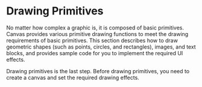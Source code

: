 # Drawing Primitives

<!--Kit: ArkGraphics 2D-->
<!--Subsystem: Graphics-->
<!--Owner: @hangmengxin-->
<!--Designer: @wangyanglan-->
<!--Tester: @nobuggers-->
<!--Adviser: @ge-yafang-->

No matter how complex a graphic is, it is composed of basic primitives. Canvas provides various primitive drawing functions to meet the drawing requirements of basic primitives. This section describes how to draw geometric shapes (such as points, circles, and rectangles), images, and text blocks, and provides sample code for you to implement the required UI effects.


Drawing primitives is the last step. Before drawing primitives, you need to create a canvas and set the required drawing effects.
